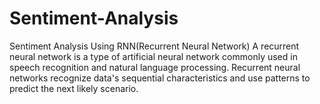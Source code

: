 # Sentiment-Analysis
Sentiment Analysis Using RNN(Recurrent Neural Network)
A recurrent neural network is a type of artificial neural network commonly used in speech recognition and natural language processing. Recurrent neural networks recognize data's sequential characteristics and use patterns to predict the next likely scenario.
